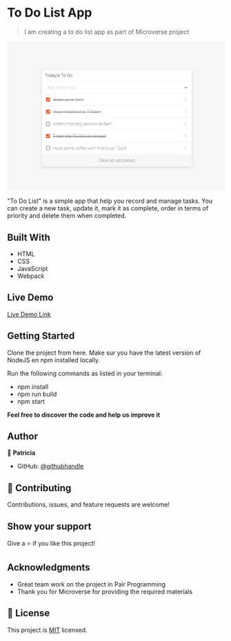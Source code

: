 # To Do List App

> I am creating a to do list app as part of Microverse project

![screenshot](./readme_archive.png)

"To Do List" is a simple app that help you record and manage tasks. You can create a new task, update it, mark it as complete, order in terms of priority and delete them when completed.

## Built With

- HTML
- CSS
- JavaScript
- Webpack

## Live Demo

[Live Demo Link](https://patriciachrysy.github.io/javascript-to-do-list/dist/)


## Getting Started

Clone the project from here. Make sur you have the latest version of NodeJS en npm installed locally.

Run the following commands as listed in your terminal:
- npm install
- npm run build
- npm start


**Feel free to discover the code and help us improve it**


## Author

👤 **Patricia**

- GitHub: [@githubhandle](https://github.compatriciachrysy)

## 🤝 Contributing

Contributions, issues, and feature requests are welcome!


## Show your support

Give a ⭐️ if you like this project!

## Acknowledgments

- Great team work on the project in Pair Programming
- Thank you for Microverse for providing the required materials

## 📝 License

This project is [MIT](./MIT.md) licensed.
